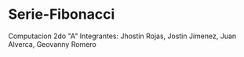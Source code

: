 # Serie-Fibonacci
Computacion 2do "A" 
Integrantes: Jhostin Rojas,
             Jostin Jimenez,
             Juan Alverca,
             Geovanny Romero
